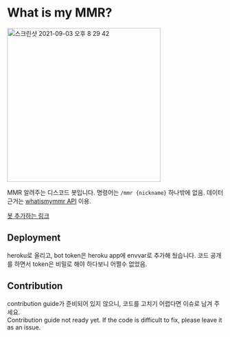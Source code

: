 # What is my MMR?
<img width="357" alt="스크린샷 2021-09-03 오후 8 29 42" src="https://user-images.githubusercontent.com/21031883/131998867-507429c8-89f1-45c4-8ff4-44f4ae69857a.png">

MMR 알려주는 디스코드 봇입니다. 명령어는 `/mmr {nickname}` 하나밖에 없음. 데이터 근거는 [whatismymmr API](https://dev.whatismymmr.com/) 이용.

[봇 추가하는 링크](https://discord.com/api/oauth2/authorize?client_id=882649601188958248&permissions=2048&scope=bot)

## Deployment
heroku로 올리고, bot token은 heroku app에 envvar로 추가해 뒀습니다. 코드 공개를 하면서 token은 비밀로 해야 하다보니 어쩔수 없었음. 

## Contribution
contribution guide가 준비되어 있지 않으니, 코드를 고치기 어렵다면 이슈로 남겨 주세요.  
Contribution guide not ready yet. If the code is difficult to fix, please leave it as an issue.

